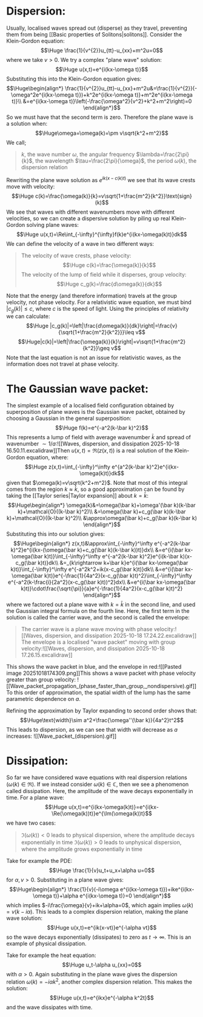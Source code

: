 
# Dispersion:

Usually, localised waves spread out (disperse) as they travel, preventing them from being [[Basic properties of Solitons|solitons]]. Consider the Klein-Gordon equation:$$\Huge \frac{1}{v^{2}}u_{tt}-u_{xx}+m^2u=0$$where we take $v>0$. We try a complex "plane wave" solution:$$\Huge u(x,t)=e^{i(kx-\omega t)}$$Substituting this into the Klein-Gordon equation gives:$$\Huge\begin{align*}
\frac{1}{v^{2}}u_{tt}-u_{xx}+m^2u&=\frac{1}{v^{2}}(-\omega^2e^{i(kx-\omega t)})+k^2e^{i(kx-\omega t)}+m^2e^{i(kx-\omega t)}\\
&=e^{i(kx-\omega t)}\left(-\frac{\omega^2}{v^2}+k^2+m^2\right)=0
\end{align*}$$So we must have that the second term is zero. Therefore the plane wave is a solution when:$$\Huge\omega=\omega(k)=\pm v\sqrt{k^2+m^2}$$We call;
> $k$, the wave number
> $\omega$, the angular frequency
> $\lambda=\frac{2\pi}{k}$, the wavelength
> $\tau=\frac{2\pi}{\omega}$, the period
> $\omega(k)$, the dispersion relation

Rewriting the plane wave solution as $e^{ik(x-c(k)t)}$ we see that its wave crests move with velocity:$$\Huge c(k)=\frac{\omega(k)}{k}=v\sqrt{1+\frac{m^2}{k^2}}\text{sign}(k)$$We see that waves with different wavenumbers move with different velocities, so we can create a dispersive solution by piling up real Klein-Gordon solving plane waves:$$\Huge u(x,t)=\Re\int_{-\infty}^{\infty}f(k)e^{i(kx-\omega(k)t)}dk$$We can define the velocity of a wave in two different ways:
> The velocity of wave crests, phase velocity:$$\Huge c(k)=\frac{\omega(k)}{k}$$
> The velocity of the lump of field while it disperses, group velocity:$$\Huge c_g(k)=\frac{d\omega(k)}{dk}$$

Note that the energy (and therefore information) travels at the group velocity, not phase velocity. For a relativistic wave equation, we must bind $|c_g(k)|\leq c$, where $c$ is the speed of light. Using the principles of relativity we can calculate:$$\Huge |c_g(k)|=\left|\frac{d\omega(k)}{dk}\right|=\frac{v}{\sqrt{1+\frac{m^2}{k^2}}}\leq v$$$$\Huge|c(k)|=\left|\frac{\omega(k)}{k}\right|=v\sqrt{1+\frac{m^2}{k^2}}\geq v$$Note that the last equation is not an issue for relativistic waves, as the information does not travel at phase velocity.

# The Gaussian wave packet:

The simplest example of a localised field configuration obtained by superposition of plane waves is the Gaussian wave packet, obtained by choosing a Gaussian in the general superposition:$$\Huge f(k)=e^{-a^2(k-\bar k)^2}$$This represents a lump of field with average wavenumber $\bar k$ and spread of wavenumber $\sim1/a$:![[Waves, dispersion, and dissipation 2025-10-18 16.50.11.excalidraw]]Then $u(x,t)=\Re(z(x,t))$ is a real solution of the Klein-Gordon equation, where:$$\Huge z(x,t)=\int_{-\infty}^\infty e^{a^2(k-\bar k)^2}e^{i(kx-\omega(k)t)}dk$$given that $\omega(k)=v\sqrt{k^2+m^2}$. Note that most of this integral comes from the region $k\approx\bar k$, so a good approximation can be found by taking the [[Taylor series|Taylor expansion]] about $k=\bar k$:$$\Huge\begin{align*}
\omega(k)&=\omega(\bar k)+\omega'(\bar k)(k-\bar k)+\mathcal{O}((k-\bar k)^2)\\
&=\omega(\bar k)+c_g(\bar k)(k-\bar k)+\mathcal{O}((k-\bar k)^2)\\
&\approx\omega(\bar k)+c_g(\bar k)(k-\bar k)
\end{align*}$$Substituting this into our solution gives:$$\Huge\begin{align*}
z(x,t)&\approx\int_{-\infty}^\infty e^{-a^2(k-\bar k)^2}e^{i(kx-(\omega(\bar k)+c_g(\bar k)(k-\bar k))t)}dx\\
&=e^{i(\bar kx-\omega(\bar k)t)}\int_{-\infty}^\infty e^{-a^2(k-\bar k)^2}e^{i(k-\bar k)(x-c_g(\bar k)t)}dk\\
&=_{k\rightarrow k+\bar k}e^{i(\bar kx-\omega(\bar k)t)}\int_{-\infty}^\infty e^{-a^2k^2+ik(x-c_g(\bar k)t)}dk\\
&=e^{i(\bar kx-\omega(\bar k)t)}e^{-\frac{1}{4a^2}(x-c_g(\bar k)t)^2}\int_{-\infty}^\infty e^{-a^2(k-\frac{i}{2a^2}(x-c_g(\bar k)t))^2}dx\\
&=e^{i(\bar kx-\omega(\bar k)t)}\cdot\frac{\sqrt{\pi}}{a}e^{-\frac{1}{4a^2}(x-c_g(\bar k)t)^2}
\end{align*}$$where we factored out a plane wave with $k=\bar k$ in the second line, and used the Gaussian integral formula on the fourth line. Here, the first term in the solution is called the carrier wave, and the second is called the envelope:
> The carrier wave is a plane wave moving with phase velocity:![[Waves, dispersion, and dissipation 2025-10-18 17.24.22.excalidraw]]
> The envelope is a localised "wave packet" moving with group velocity:![[Waves, dispersion, and dissipation 2025-10-18 17.26.15.excalidraw]]

This shows the wave packet in blue, and the envelope in red:![[Pasted image 20251018174309.png]]This shows a wave packet with phase velocity greater than group velocity:
![[Wave_packet_propagation_(phase_faster_than_group,_nondispersive).gif]]To this order of approximation, the spatial width of the lump has the same parametric dependence on $a$.

Refining the approximation by Taylor expanding to second order shows that:$$\Huge\text{width}\sim a^2+\frac{\omega''(\bar k)}{4a^2}t^2$$This leads to dispersion, as we can see that width will decrease as $a$ increases:
![[Wave_packet_(dispersion).gif]]

# Dissipation:

So far we have considered wave equations with real dispersion relations ($\omega(k)\in\Re$). If we instead consider $\omega(k)\in\mathbb{C}$, then we see a phenomenon called dissipation. Here, the amplitude of the wave decays exponentially in time. For a plane wave:$$\Huge u(x,t)=e^{i(kx-\omega(k)t)}=e^{i(kx-\Re(\omega(k))t)}e^{\Im(\omega(k))t}$$we have two cases:
> $\Im(\omega(k))<0$ leads to physical dispersion, where the amplitude decays exponentially in time
> $\Im(\omega(k))>0$ leads to unphysical dispersion, where the amplitude grows exponentially in time

Take for example the PDE:$$\Huge \frac{1}{v}u_t+u_x+\alpha u=0$$for $\alpha,v>0$. Substituting in a plane wave gives:$$\Huge\begin{align*}
\frac{1}{v}(-i\omega e^{i(kx-\omega t)})+ike^{i(kx-\omega t)}+\alpha e^{i(kx-\omega t)}=0
\end{align*}$$which implies $-i\frac{\omega}{v}+ik+\alpha=0$, which again implies $\omega(k)=v(k-i \alpha)$. This leads to a complex dispersion relation, making the plane wave solution:$$\Huge u(x,t)=e^{ik(x-vt)}e^{-\alpha vt}$$so the wave decays exponentially (dissipates) to zero as $t\to\infty$. This is an example of physical dissipation.

Take for example the heat equation:$$\Huge u_t-\alpha u_{xx}=0$$with $\alpha>0$. Again substituting in the plane wave gives the dispersion relation $\omega(k)=-i\alpha k^2$, another complex dispersion relation. This makes the solution:$$\Huge u(x,t)=e^{ikx}e^{-\alpha k^2t}$$and the wave dissipates with time.